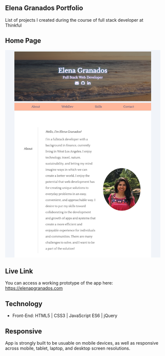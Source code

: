 ## Elena Granados Portfolio
List of projects I created during the course of full stack developer at Thinkful  

## Home Page 


![](https://github.com/ElenaG518/portfolio/blob/master/images/homepage.png)  

## Live Link
You can access a working prototype of the app here: https://elenapgranados.com

## Technology
* Front-End: HTML5 | CSS3 | JavaScript ES6 | jQuery


## Responsive
App is strongly built to be usuable on mobile devices, as well as responsive across mobile, tablet, laptop, and desktop screen resolutions.

